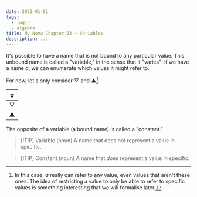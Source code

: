 ```yaml
---
date: 2025-01-01
tags:
  - logic
  - algebra
title: M. Nova Chapter 03 — Variables
description: ...
---
```

It's possible to have a name that is not bound to any particular value. This unbound name is called a "variable," in the sense that it "varies": if we have a name $a$, we can enumerate which values it might refer to.

For now, let's only consider ▽ and ▲[^1].

| $a$ |
| --- |
| ▽   |
| ▲   |

The opposite of a variable (a bound name) is called a "constant."

> [!TIP] Variable (noun)
> A name that does not represent a value in specific.

> [!TIP] Constant (noun)
> A name that _does_ represent a value in specific.

[^1]: In this case, $a$ really can refer to any value, even values that aren't these ones. The idea of restricting a value to only be able to refer to specific values is something interesting that we will formalise later.
